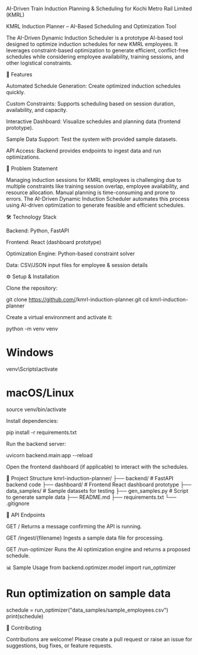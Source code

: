 AI-Driven Train Induction Planning & Scheduling for Kochi Metro Rail Limited (KMRL)




  KMRL Induction Planner – AI-Based Scheduling and Optimization Tool

The AI-Driven Dynamic Induction Scheduler is a prototype AI-based tool designed to optimize induction schedules for new KMRL employees. It leverages constraint-based optimization to generate efficient, conflict-free schedules while considering employee availability, training sessions, and other logistical constraints.

🚀 Features

Automated Schedule Generation: Create optimized induction schedules quickly.

Custom Constraints: Supports scheduling based on session duration, availability, and capacity.

Interactive Dashboard: Visualize schedules and planning data (frontend prototype).

Sample Data Support: Test the system with provided sample datasets.

API Access: Backend provides endpoints to ingest data and run optimizations.

🧩 Problem Statement

Managing induction sessions for KMRL employees is challenging due to multiple constraints like training session overlap, employee availability, and resource allocation. Manual planning is time-consuming and prone to errors. The AI-Driven Dynamic Induction Scheduler automates this process using AI-driven optimization to generate feasible and efficient schedules.

🛠️ Technology Stack

Backend: Python, FastAPI

Frontend: React (dashboard prototype)

Optimization Engine: Python-based constraint solver

Data: CSV/JSON input files for employee & session details

⚙️ Setup & Installation

Clone the repository:

git clone https://github.com/<your-username>/kmrl-induction-planner.git
cd kmrl-induction-planner


Create a virtual environment and activate it:

python -m venv venv
# Windows
venv\Scripts\activate
# macOS/Linux
source venv/bin/activate


Install dependencies:

pip install -r requirements.txt


Run the backend server:

uvicorn backend.main:app --reload


Open the frontend dashboard (if applicable) to interact with the schedules.

📁 Project Structure
kmrl-induction-planner/
├── backend/           # FastAPI backend code
├── dashboard/         # Frontend React dashboard prototype
├── data_samples/      # Sample datasets for testing
├── gen_samples.py     # Script to generate sample data
├── README.md
├── requirements.txt
└── .gitignore

🔗 API Endpoints

GET /
Returns a message confirming the API is running.

GET /ingest/{filename}
Ingests a sample data file for processing.

GET /run-optimizer
Runs the AI optimization engine and returns a proposed schedule.

📊 Sample Usage
from backend.optimizer.model import run_optimizer

# Run optimization on sample data
schedule = run_optimizer("data_samples/sample_employees.csv")
print(schedule)

🤝 Contributing

Contributions are welcome! Please create a pull request or raise an issue for suggestions, bug fixes, or feature requests.
